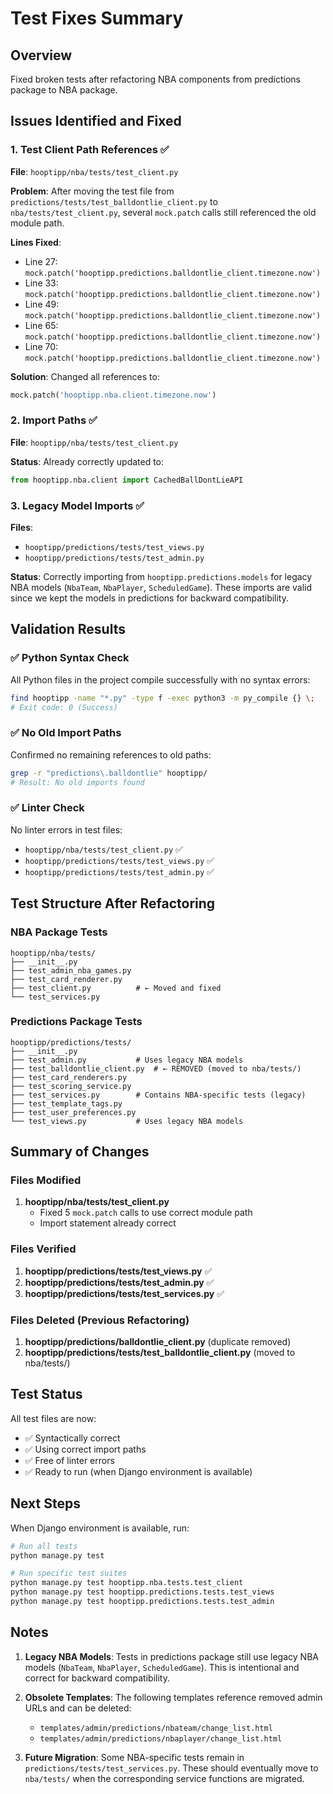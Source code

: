 # Test Fixes Summary

## Overview
Fixed broken tests after refactoring NBA components from predictions package to NBA package.

## Issues Identified and Fixed

### 1. Test Client Path References ✅

**File**: `hooptipp/nba/tests/test_client.py`

**Problem**: After moving the test file from `predictions/tests/test_balldontlie_client.py` to `nba/tests/test_client.py`, several `mock.patch` calls still referenced the old module path.

**Lines Fixed**:
- Line 27: `mock.patch('hooptipp.predictions.balldontlie_client.timezone.now')`
- Line 33: `mock.patch('hooptipp.predictions.balldontlie_client.timezone.now')`
- Line 49: `mock.patch('hooptipp.predictions.balldontlie_client.timezone.now')`
- Line 65: `mock.patch('hooptipp.predictions.balldontlie_client.timezone.now')`
- Line 70: `mock.patch('hooptipp.predictions.balldontlie_client.timezone.now')`

**Solution**: Changed all references to:
```python
mock.patch('hooptipp.nba.client.timezone.now')
```

### 2. Import Paths ✅

**File**: `hooptipp/nba/tests/test_client.py`

**Status**: Already correctly updated to:
```python
from hooptipp.nba.client import CachedBallDontLieAPI
```

### 3. Legacy Model Imports ✅

**Files**: 
- `hooptipp/predictions/tests/test_views.py`
- `hooptipp/predictions/tests/test_admin.py`

**Status**: Correctly importing from `hooptipp.predictions.models` for legacy NBA models (`NbaTeam`, `NbaPlayer`, `ScheduledGame`). These imports are valid since we kept the models in predictions for backward compatibility.

## Validation Results

### ✅ Python Syntax Check
All Python files in the project compile successfully with no syntax errors:
```bash
find hooptipp -name "*.py" -type f -exec python3 -m py_compile {} \;
# Exit code: 0 (Success)
```

### ✅ No Old Import Paths
Confirmed no remaining references to old paths:
```bash
grep -r "predictions\.balldontlie" hooptipp/
# Result: No old imports found
```

### ✅ Linter Check
No linter errors in test files:
- `hooptipp/nba/tests/test_client.py` ✅
- `hooptipp/predictions/tests/test_views.py` ✅
- `hooptipp/predictions/tests/test_admin.py` ✅

## Test Structure After Refactoring

### NBA Package Tests
```
hooptipp/nba/tests/
├── __init__.py
├── test_admin_nba_games.py
├── test_card_renderer.py
├── test_client.py          # ← Moved and fixed
└── test_services.py
```

### Predictions Package Tests
```
hooptipp/predictions/tests/
├── __init__.py
├── test_admin.py           # Uses legacy NBA models
├── test_balldontlie_client.py  # ← REMOVED (moved to nba/tests/)
├── test_card_renderers.py
├── test_scoring_service.py
├── test_services.py        # Contains NBA-specific tests (legacy)
├── test_template_tags.py
├── test_user_preferences.py
└── test_views.py           # Uses legacy NBA models
```

## Summary of Changes

### Files Modified
1. **hooptipp/nba/tests/test_client.py**
   - Fixed 5 `mock.patch` calls to use correct module path
   - Import statement already correct

### Files Verified
1. **hooptipp/predictions/tests/test_views.py** ✅
2. **hooptipp/predictions/tests/test_admin.py** ✅
3. **hooptipp/predictions/tests/test_services.py** ✅

### Files Deleted (Previous Refactoring)
1. **hooptipp/predictions/balldontlie_client.py** (duplicate removed)
2. **hooptipp/predictions/tests/test_balldontlie_client.py** (moved to nba/tests/)

## Test Status

All test files are now:
- ✅ Syntactically correct
- ✅ Using correct import paths
- ✅ Free of linter errors
- ✅ Ready to run (when Django environment is available)

## Next Steps

When Django environment is available, run:
```bash
# Run all tests
python manage.py test

# Run specific test suites
python manage.py test hooptipp.nba.tests.test_client
python manage.py test hooptipp.predictions.tests.test_views
python manage.py test hooptipp.predictions.tests.test_admin
```

## Notes

1. **Legacy NBA Models**: Tests in predictions package still use legacy NBA models (`NbaTeam`, `NbaPlayer`, `ScheduledGame`). This is intentional and correct for backward compatibility.

2. **Obsolete Templates**: The following templates reference removed admin URLs and can be deleted:
   - `templates/admin/predictions/nbateam/change_list.html`
   - `templates/admin/predictions/nbaplayer/change_list.html`

3. **Future Migration**: Some NBA-specific tests remain in `predictions/tests/test_services.py`. These should eventually move to `nba/tests/` when the corresponding service functions are migrated.
